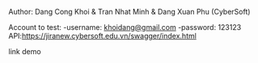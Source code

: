 Author: Dang Cong Khoi & Tran Nhat Minh & Dang Xuan Phu
(CyberSoft)


Account to test: 
    -username: khoidang@gmail.com
    -password: 123123
API:https://jiranew.cybersoft.edu.vn/swagger/index.html

link demo 
